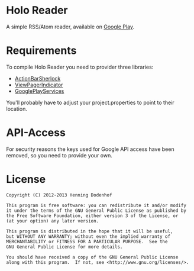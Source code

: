 Holo Reader
===========

A simple RSS/Atom reader, available on [Google Play][1].


Requirements
============

To compile Holo Reader you need to provider three libraries:
* [ActionBarSherlock][2]
* [ViewPagerIndicator][3]
* [GooglePlayServices][4]

You'll probably have to adjust your project.properties to point to their location.


API-Access
==========

For security reasons the keys used for Google API access have been removed, so you need to provide your own.


License
=======

    Copyright (C) 2012-2013 Henning Dodenhof

    This program is free software: you can redistribute it and/or modify
    it under the terms of the GNU General Public License as published by
    the Free Software Foundation, either version 3 of the License, or
    (at your option) any later version.

    This program is distributed in the hope that it will be useful,
    but WITHOUT ANY WARRANTY; without even the implied warranty of
    MERCHANTABILITY or FITNESS FOR A PARTICULAR PURPOSE.  See the
    GNU General Public License for more details.

    You should have received a copy of the GNU General Public License
    along with this program.  If not, see <http://www.gnu.org/licenses/>.

[1]: https://play.google.com/store/apps/details?id=de.hdodenhof.holoreader
[2]: https://github.com/JakeWharton/ActionBarSherlock
[3]: https://github.com/JakeWharton/Android-ViewPagerIndicator/
[4]: http://developer.android.com/google/play-services/setup.html